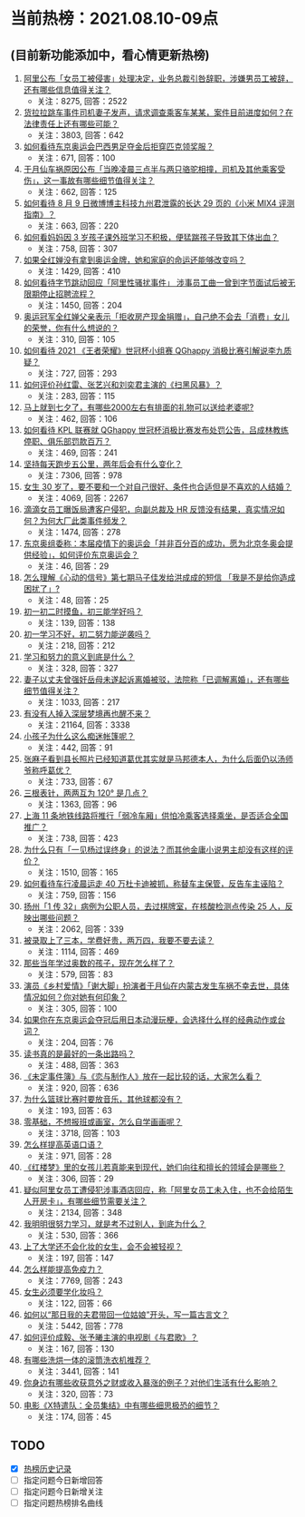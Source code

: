 # 当前热榜：2021.08.10-09点
## (目前新功能添加中，看心情更新热榜)
1. [阿里公布「女员工被侵害」处理决定，业务总裁引咎辞职，涉嫌男员工被辞，还有哪些信息值得关注？](https://www.zhihu.com/question/478321920)
    * 关注：8275, 回答：2522
2. [货拉拉跳车事件司机妻子发声，请求调查乘客车某某，案件目前进度如何？在法律责任上还有哪些可能？](https://www.zhihu.com/question/478170030)
    * 关注：3803, 回答：642
3. [如何看待东京奥运会巴西男足夺金后拒穿匹克领奖服？](https://www.zhihu.com/question/478229387)
    * 关注：671, 回答：100
4. [于月仙车祸原因公布「当晚凌晨三点半与两只骆驼相撞，司机及其他乘客受伤」，这一事故有哪些细节值得关注？](https://www.zhihu.com/question/478494234)
    * 关注：662, 回答：125
5. [如何看待 8 月 9 日微博博主科技九州君泄露的长达 29 页的《小米 MIX4 评测指南》？](https://www.zhihu.com/question/478401959)
    * 关注：663, 回答：220
6. [如何看妈妈因 3 岁孩子课外班学习不积极，便猛踹孩子导致其下体出血？](https://www.zhihu.com/question/478263219)
    * 关注：758, 回答：307
7. [如果全红婵没有拿到奥运金牌，她和家庭的命运还能够改变吗？](https://www.zhihu.com/question/478200454)
    * 关注：1429, 回答：410
8. [如何看待字节跳动回应「阿里性骚扰事件」 涉事员工曲一曾到字节面试后被无限期停止招聘流程？](https://www.zhihu.com/question/478418315)
    * 关注：1450, 回答：204
9. [奥运冠军全红婵父亲表示「拒收房产现金捐赠」，自己绝不会去「消费」女儿的荣誉，你有什么想说的？](https://www.zhihu.com/question/478354484)
    * 关注：310, 回答：105
10. [如何看待 2021 《王者荣耀》世冠杯小组赛 QGhappy 消极比赛引解说李九质疑？](https://www.zhihu.com/question/478252451)
    * 关注：727, 回答：293
11. [如何评价孙红雷、张艺兴和刘奕君主演的《扫黑风暴》？](https://www.zhihu.com/question/478490865)
    * 关注：283, 回答：115
12. [马上就到七夕了，有哪些2000左右有排面的礼物可以送给老婆呢?](https://www.zhihu.com/question/338341564)
    * 关注：462, 回答：106
13. [如何看待 KPL 联赛就 QGhappy 世冠杯消极比赛发布处罚公告，吕成林教练停职、俱乐部罚款百万？](https://www.zhihu.com/question/478497689)
    * 关注：469, 回答：241
14. [坚持每天跑步五公里，两年后会有什么变化？](https://www.zhihu.com/question/418315082)
    * 关注：7306, 回答：978
15. [女生 30 岁了，要不要和一个对自己很好、条件也合适但是不喜欢的人结婚？](https://www.zhihu.com/question/463821091)
    * 关注：4069, 回答：2267
16. [滴滴女员工曝饭局遭客户侵犯，向副总裁及 HR 反馈没有结果，真实情况如何？为何大厂此类事件频发？](https://www.zhihu.com/question/478348774)
    * 关注：1474, 回答：278
17. [东京奥组委称：本届疫情下的奥运会「并非百分百的成功，愿为北京冬奥会提供经验」，如何评价东京奥运会？](https://www.zhihu.com/question/478442115)
    * 关注：46, 回答：29
18. [怎么理解《心动的信号》第七期马子佳发给洪成成的短信 「我是不是给你造成困扰了」?](https://www.zhihu.com/question/477616216)
    * 关注：48, 回答：25
19. [初一初二时摸鱼，初三能学好吗？](https://www.zhihu.com/question/478391356)
    * 关注：139, 回答：138
20. [初一学习不好，初二努力能逆袭吗？](https://www.zhihu.com/question/477718245)
    * 关注：218, 回答：212
21. [学习和努力的意义到底是什么？](https://www.zhihu.com/question/476053113)
    * 关注：328, 回答：327
22. [妻子以丈夫曾强奸岳母未遂起诉离婚被驳，法院称「已调解离婚」，还有哪些细节值得关注？](https://www.zhihu.com/question/477782616)
    * 关注：1033, 回答：217
23. [有没有人掉入深层梦境再也醒不来？](https://www.zhihu.com/question/376453350)
    * 关注：21164, 回答：3338
24. [小孩子为什么这么痴迷帐篷呢？](https://www.zhihu.com/question/39266680)
    * 关注：442, 回答：91
25. [张麻子看到县长照片已经知道葛优其实就是马邦德本人，为什么后面仍以汤师爷称呼葛优？](https://www.zhihu.com/question/471388349)
    * 关注：733, 回答：67
26. [三根表针，两两互为 120° 是几点？](https://www.zhihu.com/question/351130108)
    * 关注：1363, 回答：96
27. [上海 11 条地铁线路将推行「弱冷车厢」供怕冷乘客选择乘坐，是否适合全国推广？](https://www.zhihu.com/question/477760578)
    * 关注：738, 回答：423
28. [为什么只有「一见杨过误终身」的说法？而其他金庸小说男主却没有这样的评价？](https://www.zhihu.com/question/20609051)
    * 关注：1510, 回答：165
29. [如何看待车行凌晨运走 40 万杜卡迪被抓，称替车主保管，反告车主诬陷？](https://www.zhihu.com/question/477988992)
    * 关注：759, 回答：156
30. [扬州「1 传 32」病例为公职人员，去过棋牌室，在核酸检测点传染 25 人，反映出哪些问题？](https://www.zhihu.com/question/478269751)
    * 关注：2062, 回答：339
31. [被录取上了三本，学费好贵，两万四，我要不要去读？](https://www.zhihu.com/question/419727454)
    * 关注：1114, 回答：469
32. [那些当年学过奥数的孩子，现在怎么样了？](https://www.zhihu.com/question/370029426)
    * 关注：579, 回答：83
33. [演员《乡村爱情》「谢大脚」扮演者于月仙在内蒙古发生车祸不幸去世，具体情况如何？你对她有何印象？](https://www.zhihu.com/question/478408816)
    * 关注：305, 回答：100
34. [如果你在东京奥运会夺冠后用日本动漫玩梗，会选择什么样的经典动作或台词？](https://www.zhihu.com/question/477964554)
    * 关注：204, 回答：76
35. [读书真的是最好的一条出路吗？](https://www.zhihu.com/question/476806502)
    * 关注：488, 回答：363
36. [《未定事件簿》与《恋与制作人》放在一起比较的话，大家怎么看？](https://www.zhihu.com/question/411091276)
    * 关注：920, 回答：636
37. [为什么篮球比赛时要放音乐，其他球都没有？](https://www.zhihu.com/question/20645773)
    * 关注：193, 回答：63
38. [零基础，不想报班或画室，怎么自学画画呢？](https://www.zhihu.com/question/22053236)
    * 关注：3718, 回答：103
39. [怎么样提高英语口语？](https://www.zhihu.com/question/30687840)
    * 关注：971, 回答：28
40. [《红楼梦》里的女孩儿若真能来到现代，她们向往和擅长的领域会是哪些？](https://www.zhihu.com/question/475798022)
    * 关注：306, 回答：29
41. [疑似阿里女员工遭侵犯涉事酒店回应，称「阿里女员工未入住，也不会给陌生人开房卡」，有哪些细节需要关注？](https://www.zhihu.com/question/478385767)
    * 关注：2134, 回答：348
42. [我明明很努力学习，就是考不过别人，到底为什么？](https://www.zhihu.com/question/477093479)
    * 关注：530, 回答：366
43. [上了大学还不会化妆的女生，会不会被轻视？](https://www.zhihu.com/question/477564047)
    * 关注：197, 回答：147
44. [怎么样能提高免疫力？](https://www.zhihu.com/question/19834799)
    * 关注：7769, 回答：243
45. [女生必须要学化妆吗？](https://www.zhihu.com/question/477564094)
    * 关注：122, 回答：66
46. [如何以“那日我的夫君带回一位姑娘”开头，写一篇古言文？](https://www.zhihu.com/question/395513134)
    * 关注：5442, 回答：778
47. [如何评价成毅、张予曦主演的电视剧《与君歌》？](https://www.zhihu.com/question/476012039)
    * 关注：167, 回答：130
48. [有哪些洗烘一体的滚筒洗衣机推荐？](https://www.zhihu.com/question/21278313)
    * 关注：3441, 回答：141
49. [你身边有哪些收获意外之财或收入暴涨的例子？对他们生活有什么影响？](https://www.zhihu.com/question/478189302)
    * 关注：320, 回答：73
50. [电影《X特遣队：全员集结》中有哪些细思极恐的细节？](https://www.zhihu.com/question/477679459)
    * 关注：174, 回答：45
## TODO
* [x] [热榜历史记录](hot_history/AllHot.md)
* [ ] 指定问题今日新增回答
* [ ] 指定问题今日新增关注
* [ ] 指定问题热榜排名曲线

